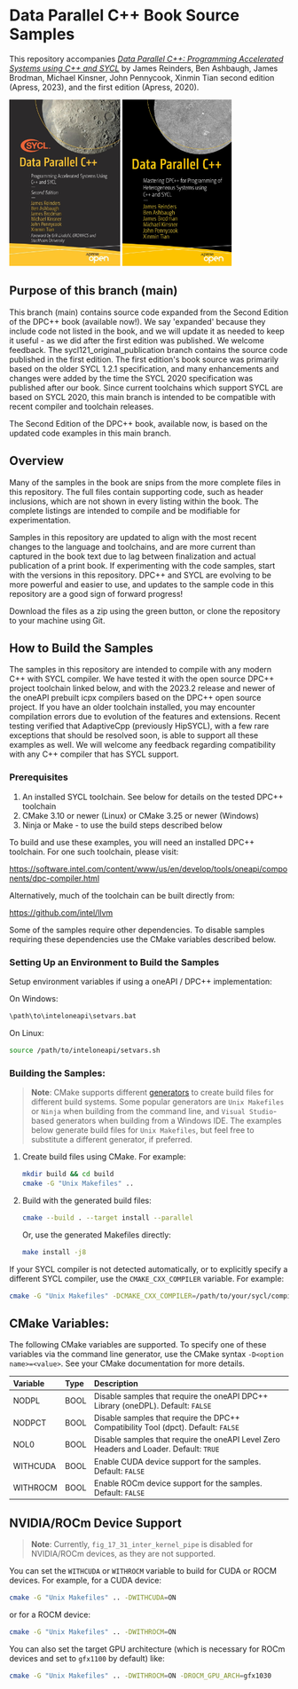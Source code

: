 # Data Parallel C++ Book Source Samples

This repository accompanies [*Data Parallel C++: Programming Accelerated Systems using C++ and SYCL*](https://www.apress.com/9781484296912) by James Reinders, Ben Ashbaugh, James Brodman, Michael Kinsner, John Pennycook, Xinmin Tian second edition (Apress, 2023), and the first edition (Apress, 2020).

[comment]: #cover

<img alt="Cover 2nd Edition" src="images/cover_second_edition.jpg" height="300"> <img alt="Cover 1st Edition" src="images/cover_first_edition.jpg" height="300">

## Purpose of this branch (main)

This branch (main) contains source code expanded from the Second Edition of the DPC++ book (available now!).  We say 'expanded' because they include code not listed in the book, and we will update it as needed to keep it useful - as we did after the first edition was published. We welcome feedback.
The sycl121_original_publication branch contains the source code published in the first edition.
The first edition's book source was primarily based on the older SYCL 1.2.1 specification, and many enhancements and changes were added by the time the SYCL 2020 specification was published after our book.  Since current toolchains which support SYCL are based on SYCL 2020, this main branch is intended to be compatible with recent compiler and toolchain releases.

The Second Edition of the DPC++ book, available now, is based on the updated code examples in this main branch.

## Overview

Many of the samples in the book are snips from the more complete files in this repository.  The full files contain supporting code, such as header inclusions, which are not shown in every listing within the book.  The complete listings are intended to compile and be modifiable for experimentation.

Samples in this repository are updated to align with the most recent changes to the language and
toolchains, and are more current than captured in the book text due to lag between finalization and actual
publication of a print book.  If experimenting with the code samples, start with the versions in this
repository.  DPC++ and SYCL are evolving to be more powerful and easier to use, and updates to the sample code
in this repository are a good sign of forward progress!

Download the files as a zip using the green button, or clone the repository to your machine using Git.

## How to Build the Samples

The samples in this repository are intended to compile with any modern C++ with SYCL compiler.
We have tested it with the open source DPC++ project toolchain linked below, and with the 2023.2 release and newer of the oneAPI prebuilt icpx compilers based on the DPC++ open source project.  If you have an older toolchain installed, you may encounter compilation errors due to evolution of the features and extensions.
Recent testing verified that AdaptiveCpp (previously HipSYCL), with a few rare exceptions that should be resolved soon, is able to support all these examples as well.
We will welcome any feedback regarding compatibility with any C++ compiler that has SYCL support.

### Prerequisites

1. An installed SYCL toolchain.  See below for details on the tested DPC++ toolchain
1. CMake 3.10 or newer (Linux) or CMake 3.25 or newer (Windows)
1. Ninja or Make - to use the build steps described below

To build and use these examples, you will need an installed DPC++ toolchain.  For one such toolchain, please visit:

https://software.intel.com/content/www/us/en/develop/tools/oneapi/components/dpc-compiler.html

Alternatively, much of the toolchain can be built directly from:

https://github.com/intel/llvm

Some of the samples require other dependencies.  To disable samples requiring these dependencies use the CMake variables described below.

### Setting Up an Environment to Build the Samples

Setup environment variables if using a oneAPI / DPC++ implementation:

On Windows:

```sh
\path\to\inteloneapi\setvars.bat
```

On Linux:

```sh
source /path/to/inteloneapi/setvars.sh
```

### Building the Samples:

> **Note**: 
> CMake supports different [generators](https://cmake.org/cmake/help/latest/manual/cmake-generators.7.html) to create build files for different build systems.  Some popular generators are `Unix Makefiles` or `Ninja` when building from the command line, and `Visual Studio`-based generators when building from a Windows IDE.  The examples below generate build files for `Unix Makefiles`, but feel free to substitute a different generator, if preferred.

1. Create build files using CMake.  For example:

    ```sh
    mkdir build && cd build
    cmake -G "Unix Makefiles" ..
    ```

2. Build with the generated build files:

    ```sh
    cmake --build . --target install --parallel
    ```

    Or, use the generated Makefiles directly:

    ```sh
    make install -j8
    ```

If your SYCL compiler is not detected automatically, or to explicitly specify a different SYCL compiler, use the `CMAKE_CXX_COMPILER` variable.  For example:

```sh
cmake -G "Unix Makefiles" -DCMAKE_CXX_COMPILER=/path/to/your/sycl/compiler ..
```

## CMake Variables:

The following CMake variables are supported.  To specify one of these variables
via the command line generator, use the CMake syntax `-D<option name>=<value>`.
See your CMake documentation for more details.

| Variable | Type | Description |
|:---------|:-----|:------------|
| NODPL | BOOL | Disable samples that require the oneAPI DPC++ Library (oneDPL).  Default: `FALSE`
| NODPCT | BOOL | Disable samples that require the DPC++ Compatibility Tool (dpct).  Default: `FALSE`
| NOL0 | BOOL | Disable samples that require the oneAPI Level Zero Headers and Loader.  Default: `TRUE`
| WITHCUDA | BOOL | Enable CUDA device support for the samples.  Default: `FALSE`
| WITHROCM | BOOL | Enable ROCm device support for the samples.  Default: `FALSE`

## NVIDIA/ROCm Device Support

> **Note**: 
> Currently, `fig_17_31_inter_kernel_pipe` is disabled for NVIDIA/ROCm devices, as they are not supported.

You can set the `WITHCUDA` or `WITHROCM` variable to build for CUDA or ROCM devices. For example, for a CUDA device:

```sh
cmake -G "Unix Makefiles" .. -DWITHCUDA=ON
```

or for a ROCM device:

```sh
cmake -G "Unix Makefiles" .. -DWITHROCM=ON
```

You can also set the target GPU architecture (which is necessary for ROCm devices and set to `gfx1100` by default) like:
```sh
cmake -G "Unix Makefiles" .. -DWITHROCM=ON -DROCM_GPU_ARCH=gfx1030
```
